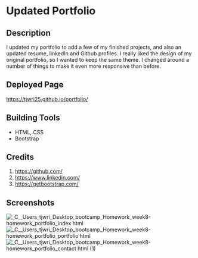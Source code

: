 # Updated Portfolio 
 
## Description
I updated my portfolio to add a few of my finished projects, and also an updated resume, linkedIn and Github profiles. I really liked the design of my original portfolio, so I wanted to keep the same theme. I changed around a number of things to make it even more responsive than before. 


## Deployed Page 
https://tjwri25.github.io/portfolio/


## Building Tools 
* HTML, CSS
* Bootstrap

## Credits
1. https://github.com/
2. https://www.linkedin.com/
3. https://getbootstrap.com/

## Screenshots

![_C__Users_tjwri_Desktop_bootcamp_Homework_week8-homework_portfolio_index html](https://user-images.githubusercontent.com/74884495/109461885-09fc3d80-7a20-11eb-8e3b-74420220ae4e.png)
![_C__Users_tjwri_Desktop_bootcamp_Homework_week8-homework_portfolio_portfolio html](https://user-images.githubusercontent.com/74884495/109462019-2a2bfc80-7a20-11eb-84c5-05774acc5f47.png)
![_C__Users_tjwri_Desktop_bootcamp_Homework_week8-homework_portfolio_contact html (1)](https://user-images.githubusercontent.com/74884495/109462137-44fe7100-7a20-11eb-8829-be2dcfc8143c.png)
